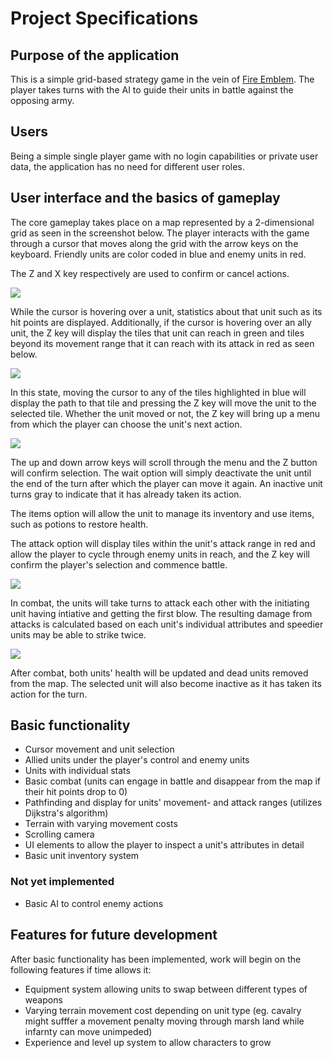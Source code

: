 # Project Specifications

## Purpose of the application

This is a simple grid-based strategy game in the vein of [Fire Emblem](https://en.wikipedia.org/wiki/Fire_Emblem:_Shadow_Dragon_and_the_Blade_of_Light). The player takes turns with the AI to guide their units in battle against the opposing army. 

## Users

Being a simple single player game with no login capabilities or private user data, the application has no need for different user roles.

## User interface and the basics of gameplay

The core gameplay takes place on a map represented by a 2-dimensional grid as seen in the screenshot below. The player interacts with the game through a cursor that moves along the grid with the arrow keys on the keyboard. Friendly units are color coded in blue and enemy units in red.

The Z and X key respectively are used to confirm or cancel actions.

<img src="https://github.com/RadicalOyster/ot-harjoitustyo/blob/master/images/interface_1.png">

While the cursor is hovering over a unit, statistics about that unit such as its hit points are displayed. Additionally, if the cursor is hovering over an ally unit, the Z key will display the tiles that unit can reach in green and tiles beyond its movement range that it can reach with its attack in red as seen below.

<img src="https://github.com/RadicalOyster/ot-harjoitustyo/blob/master/images/interface_2.png">

In this state, moving the cursor to any of the tiles highlighted in blue will display the path to that tile and pressing the Z key will move the unit to the selected tile. Whether the unit moved or not, the Z key will bring up a menu from which the player can choose the unit's next action.

<img src="https://github.com/RadicalOyster/ot-harjoitustyo/blob/master/images/interface_3.png">

The up and down arrow keys will scroll through the menu and the Z button will confirm selection. The wait option will simply deactivate the unit until the end of the turn after which the player can move it again. An inactive unit turns gray to indicate that it has already taken its action.

The items option will allow the unit to manage its inventory and use items, such as potions to restore health.

The attack option will display tiles within the unit's attack range in red and allow the player to cycle through enemy units in reach, and the Z key will confirm the player's selection and commence battle.

<img src="https://github.com/RadicalOyster/ot-harjoitustyo/blob/master/images/interface_4.png">

In combat, the units will take turns to attack each other with the initiating unit having intiative and getting the first blow. The resulting damage from attacks is calculated based on each unit's individual attributes and speedier units may be able to strike twice.

<img src="https://github.com/RadicalOyster/ot-harjoitustyo/blob/master/images/interface_5.png">

After combat, both units' health will be updated and dead units removed from the map. The selected unit will also become inactive as it has taken its action for the turn.

## Basic functionality

* Cursor movement and unit selection
* Allied units under the player's control and enemy units
* Units with individual stats
* Basic combat (units can engage in battle and disappear from the map if their hit points drop to 0)
* Pathfinding and display for units' movement- and attack ranges (utilizes Dijkstra's algorithm)
* Terrain with varying movement costs
* Scrolling camera
* UI elements to allow the player to inspect a unit's attributes in detail
* Basic unit inventory system


### Not yet implemented
* Basic AI to control enemy actions

## Features for future development

After basic functionality has been implemented, work will begin on the following features if time allows it:
* Equipment system allowing units to swap between different types of weapons
* Varying terrain movement cost depending on unit type (eg. cavalry might sufffer a movement penalty moving through marsh land while infarnty can move unimpeded)
* Experience and level up system to allow characters to grow

